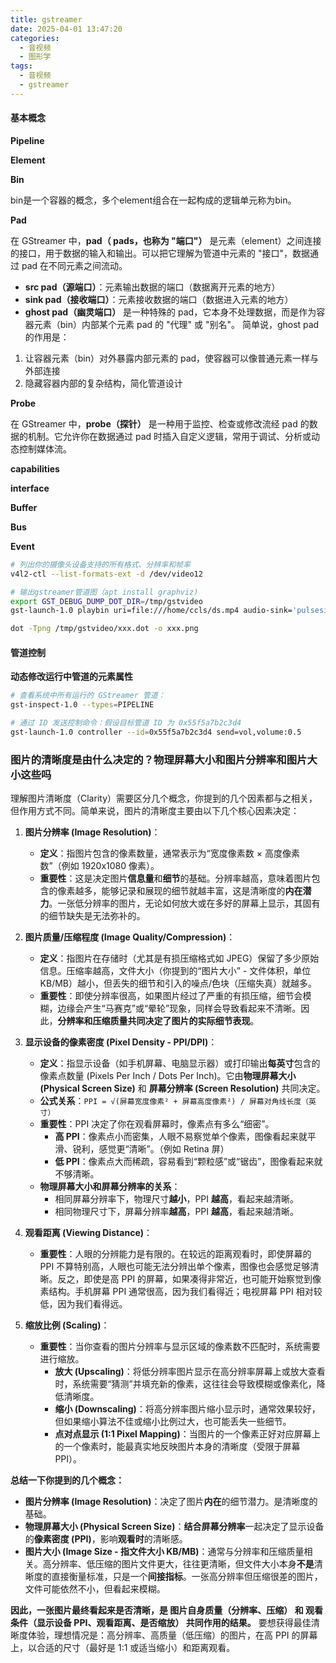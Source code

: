 ```yaml
---
title: gstreamer
date: 2025-04-01 13:47:20
categories:
  - 音视频
  - 图形学
tags:
  - 音视频
  - gstreamer
---
```


#### 基本概念

**Pipeline**


**Element**



**Bin** 

bin是一个容器的概念，多个element组合在一起构成的逻辑单元称为bin。


**Pad**

在 GStreamer 中，**pad（ pads，也称为 "端口"）** 是元素（element）之间连接的接口，用于数据的输入和输出。可以把它理解为管道中元素的 "接口"，数据通过 pad 在不同元素之间流动。
- **src pad（源端口）**：元素输出数据的端口（数据离开元素的地方）
- **sink pad（接收端口）**：元素接收数据的端口（数据进入元素的地方）
- **ghost pad（幽灵端口）** 是一种特殊的 pad，它本身不处理数据，而是作为容器元素（bin）内部某个元素 pad 的 "代理" 或 "别名"。
简单说，ghost pad 的作用是：
1. 让容器元素（bin）对外暴露内部元素的 pad，使容器可以像普通元素一样与外部连接
2. 隐藏容器内部的复杂结构，简化管道设计

**Probe**

在 GStreamer 中，**probe（探针）** 是一种用于监控、检查或修改流经 pad 的数据的机制。它允许你在数据通过 pad 时插入自定义逻辑，常用于调试、分析或动态控制媒体流。



**capabilities** 


**interface** 


**Buffer** 

**Bus** 


**Event**


```bash
# 列出你的摄像头设备支持的所有格式、分辨率和帧率
v4l2-ctl --list-formats-ext -d /dev/video12

# 输出gstreamer管道图（apt install graphviz)
export GST_DEBUG_DUMP_DOT_DIR=/tmp/gstvideo
gst-launch-1.0 playbin uri=file:///home/ccls/ds.mp4 audio-sink='pulsesink client-name=uuid'

dot -Tpng /tmp/gstvideo/xxx.dot -o xxx.png
```

#### 管道控制

**动态修改运行中管道的元素属性**

```bash
# 查看系统中所有运行的 GStreamer 管道：
gst-inspect-1.0 --types=PIPELINE

# 通过 ID 发送控制命令：假设目标管道 ID 为 0x55f5a7b2c3d4
gst-launch-1.0 controller --id=0x55f5a7b2c3d4 send=vol,volume:0.5
```


### 图片的清晰度是由什么决定的？物理屏幕大小和图片分辨率和图片大小这些吗


理解图片清晰度（Clarity）需要区分几个概念，你提到的几个因素都与之相关，但作用方式不同。简单来说，图片的清晰度主要由以下几个核心因素决定：

1.  **图片分辨率 (Image Resolution)**：
    *   **定义**：指图片包含的像素数量，通常表示为“宽度像素数 × 高度像素数”（例如 1920x1080 像素）。
    *   **重要性**：这是决定图片**信息量**和**细节**的基础。分辨率越高，意味着图片包含的像素越多，能够记录和展现的细节就越丰富，这是清晰度的**内在潜力**。一张低分辨率的图片，无论如何放大或在多好的屏幕上显示，其固有的细节缺失是无法弥补的。

2.  **图片质量/压缩程度 (Image Quality/Compression)**：
    *   **定义**：指图片在存储时（尤其是有损压缩格式如 JPEG）保留了多少原始信息。压缩率越高，文件大小（你提到的“图片大小” - 文件体积，单位 KB/MB）越小，但丢失的细节和引入的噪点/色块（压缩失真）就越多。
    *   **重要性**：即使分辨率很高，如果图片经过了严重的有损压缩，细节会模糊，边缘会产生“马赛克”或“晕轮”现象，同样会导致看起来不清晰。因此，**分辨率和压缩质量共同决定了图片的实际细节表现**。

3.  **显示设备的像素密度 (Pixel Density - PPI/DPI)**：
    *   **定义**：指显示设备（如手机屏幕、电脑显示器）或打印输出**每英寸**包含的像素点数量 (Pixels Per Inch / Dots Per Inch)。它由**物理屏幕大小 (Physical Screen Size)** 和 **屏幕分辨率 (Screen Resolution)** 共同决定。
    *   **公式关系**：`PPI = √(屏幕宽度像素² + 屏幕高度像素²) / 屏幕对角线长度（英寸）`
    *   **重要性**：PPI 决定了你在观看屏幕时，像素点有多么“细密”。
        *   **高 PPI**：像素点小而密集，人眼不易察觉单个像素，图像看起来就平滑、锐利，感觉更“清晰”。（例如 Retina 屏）
        *   **低 PPI**：像素点大而稀疏，容易看到“颗粒感”或“锯齿”，图像看起来就不够清晰。
    *   **物理屏幕大小和屏幕分辨率的关系**：
        *   相同屏幕分辨率下，物理尺寸**越小**，PPI **越高**，看起来越清晰。
        *   相同物理尺寸下，屏幕分辨率**越高**，PPI **越高**，看起来越清晰。

4.  **观看距离 (Viewing Distance)**：
    *   **重要性**：人眼的分辨能力是有限的。在较远的距离观看时，即使屏幕的 PPI 不算特别高，人眼也可能无法分辨出单个像素，图像也会感觉足够清晰。反之，即使是高 PPI 的屏幕，如果凑得非常近，也可能开始察觉到像素结构。手机屏幕 PPI 通常很高，因为我们看得近；电视屏幕 PPI 相对较低，因为我们看得远。

5.  **缩放比例 (Scaling)**：
    *   **重要性**：当你查看的图片分辨率与显示区域的像素数不匹配时，系统需要进行缩放。
        *   **放大 (Upscaling)**：将低分辨率图片显示在高分辨率屏幕上或放大查看时，系统需要“猜测”并填充新的像素，这往往会导致模糊或像素化，降低清晰度。
        *   **缩小 (Downscaling)**：将高分辨率图片缩小显示时，通常效果较好，但如果缩小算法不佳或缩小比例过大，也可能丢失一些细节。
        *   **点对点显示 (1:1 Pixel Mapping)**：当图片的一个像素正好对应屏幕上的一个像素时，能最真实地反映图片本身的清晰度（受限于屏幕 PPI）。

**总结一下你提到的几个概念：**

*   **图片分辨率 (Image Resolution)**：决定了图片**内在**的细节潜力。是清晰度的基础。
*   **物理屏幕大小 (Physical Screen Size)**：**结合屏幕分辨率**一起决定了显示设备的**像素密度 (PPI)**，影响**观看时**的清晰感。
*   **图片大小 (Image Size - 指文件大小 KB/MB)**：通常与分辨率和压缩质量相关。高分辨率、低压缩的图片文件更大，往往更清晰，但文件大小本身**不是**清晰度的直接衡量标准，只是一个**间接指标**。一张高分辨率但压缩很差的图片，文件可能依然不小，但看起来模糊。

**因此，一张图片最终看起来是否清晰，是 图片自身质量（分辨率、压缩） 和 观看条件（显示设备 PPI、观看距离、是否缩放） 共同作用的结果。** 要想获得最佳清晰度体验，理想情况是：高分辨率、高质量（低压缩）的图片，在高 PPI 的屏幕上，以合适的尺寸（最好是 1:1 或适当缩小）和距离观看。
